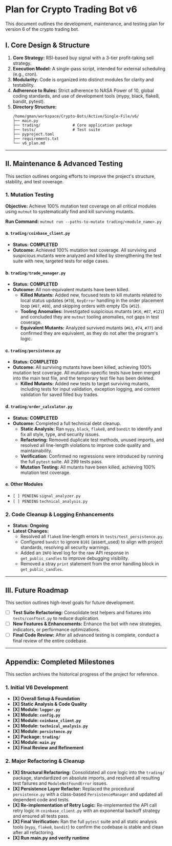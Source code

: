 # Plan for Crypto Trading Bot v6

This document outlines the development, maintenance, and testing plan for version 6 of the crypto trading bot.

## I. Core Design & Structure

1.  **Core Strategy:** RSI-based buy signal with a 3-tier profit-taking sell strategy.
2.  **Execution Model:** A single-pass script, intended for external scheduling (e.g., cron).
3.  **Modularity:** Code is organized into distinct modules for clarity and testability.
4.  **Adherence to Rules:** Strict adherence to NASA Power of 10, global coding standards, and use of development tools (mypy, black, flake8, bandit, pytest).
5.  **Directory Structure:**
    ```
    /home/gman/workspace/Crypto-Bots/Active/Single-File/v6/
    ├── main.py
    ├── trading/              # Core application package
    ├── tests/                # Test suite
    ├── pyproject.toml
    ├── requirements.txt
    └── v6_plan.md
    ```

---

## II. Maintenance & Advanced Testing

This section outlines ongoing efforts to improve the project's structure, stability, and test coverage.

### 1. Mutation Testing

**Objective:** Achieve 100% mutation test coverage on all critical modules using `mutmut` to systematically find and kill surviving mutants.

**Run Command:** `mutmut run --paths-to-mutate trading/<module_name>.py`

#### a. `trading/coinbase_client.py`
- **Status:** **COMPLETED**
- **Outcome:** Achieved 100% mutation test coverage. All surviving and suspicious mutants were analyzed and killed by strengthening the test suite with new, targeted tests for edge cases.

#### b. `trading/trade_manager.py`
- **Status:** **COMPLETED**
- **Outcome:** All non-equivalent mutants have been killed.
  - **Killed Mutants:** Added new, focused tests to kill mutants related to local status updates (`#70`), `KeyError` handling in the order placement loop (`#87`, `#89`), and skipping orders with empty IDs (`#52`).
  - **Tooling Anomalies:** Investigated suspicious mutants (`#16`, `#87`, `#121`) and concluded they are `mutmut` tooling anomalies, not gaps in test coverage.
  - **Equivalent Mutants:** Analyzed survived mutants (`#63`, `#74`, `#77`) and confirmed they are equivalent, as they do not alter the program's logic.

#### c. `trading/persistence.py`
- **Status:** **COMPLETED**
- **Outcome:** All surviving mutants have been killed, achieving 100% mutation test coverage. All mutation-specific tests have been merged into the main test file, and the temporary test file has been deleted.
  - **Killed Mutants:** Added new tests to target surviving mutants, including tests for input validation, exception logging, and content validation for saved filled buy trades.

#### d. `trading/order_calculator.py`
- **Status:** **COMPLETED**
- **Outcome:** Completed a full technical debt cleanup.
  - **Static Analysis:** Ran `mypy`, `black`, `flake8`, and `bandit` to identify and fix all style, type, and security issues.
  - **Refactoring:** Removed duplicate test methods, unused imports, and resolved all line-length violations to improve code quality and maintainability.
  - **Verification:** Confirmed no regressions were introduced by running the full `pytest` suite. All 299 tests pass.
  - **Mutation Testing:** All mutants have been killed, achieving 100% mutation test coverage.

#### e. Other Modules
- `[ ] PENDING`  `signal_analyzer.py`
- `[ ] PENDING`  `technical_analysis.py`

### 2. Code Cleanup & Logging Enhancements
- **Status:** **Ongoing**
- **Latest Changes:**
  - Resolved all `flake8` line-length errors in `tests/test_persistence.py`.
  - Configured `bandit` to ignore `B101` (assert_used) to align with project standards, resolving all security warnings.
  - Added an `INFO` level log for the raw API response in `get_public_candles` to improve debugging visibility.
  - Removed a stray `print` statement from the error handling block in `get_public_candles`.

---

## III. Future Roadmap

This section outlines high-level goals for future development.

*   [ ] **Test Suite Refactoring:** Consolidate test helpers and fixtures into `tests/conftest.py` to reduce duplication.
*   [ ] **New Features & Enhancements:** Enhance the bot with new strategies, indicators, or performance optimizations.
*   [ ] **Final Code Review:** After all advanced testing is complete, conduct a final review of the entire codebase.

---

## Appendix: Completed Milestones

This section archives the historical progress of the project for reference.

### 1. Initial V6 Development
*   **[X] Overall Setup & Foundation**
*   **[X] Static Analysis & Code Quality**
*   **[X] Module: `logger.py`**
*   **[X] Module: `config.py`**
*   **[X] Module: `coinbase_client.py`**
*   **[X] Module: `technical_analysis.py`**
*   **[X] Module: `persistence.py`**
*   **[X] Package: `trading/`**
*   **[X] Module: `main.py`**
*   **[X] Final Review and Refinement**

### 2. Major Refactoring & Cleanup
*   **[X] Structural Refactoring:** Consolidated all core logic into the `trading/` package, standardized on absolute imports, and resolved all resulting test failures and `ModuleNotFoundError` issues.
*   **[X] Persistence Layer Refactor:** Replaced the procedural `persistence.py` with a class-based `PersistenceManager` and updated all dependent code and tests.
*   **[X] Re-implementation of Retry Logic:** Re-implemented the API call retry logic in `coinbase_client.py` with an exponential backoff strategy and ensured all tests pass.
*   **[X] Final Verification:** Ran the full `pytest` suite and all static analysis tools (`mypy`, `flake8`, `bandit`) to confirm the codebase is stable and clean after all refactoring.
*   **[X] Run main.py and verify runtime**